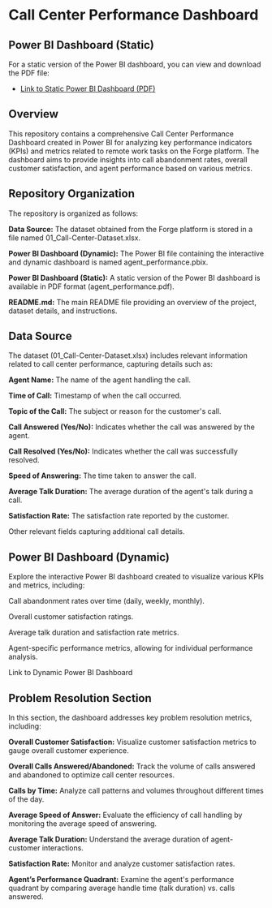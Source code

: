 # Call Center Performance Dashboard

## Power BI Dashboard (Static)

For a static version of the Power BI dashboard, you can view and download the PDF file:

- [Link to Static Power BI Dashboard (PDF)](https://github.com/Abhishek7574/Call_Centre_Agents_Analysis_with_PowerBI/blob/ccf9f24937b2f087e934c25f15af02ce735e4d1c/agent%20performance.pdf)


## Overview
This repository contains a comprehensive Call Center Performance Dashboard created in Power BI for analyzing key performance indicators (KPIs) and metrics related to remote work tasks on the Forge platform. The dashboard aims to provide insights into call abandonment rates, overall customer satisfaction, and agent performance based on various metrics.

## Repository Organization
The repository is organized as follows:

**Data Source:**
The dataset obtained from the Forge platform is stored in a file named 01_Call-Center-Dataset.xlsx.

**Power BI Dashboard (Dynamic):**
The Power BI file containing the interactive and dynamic dashboard is named agent_performance.pbix.

**Power BI Dashboard (Static):**
A static version of the Power BI dashboard is available in PDF format (agent_performance.pdf).

**README.md:**
The main README file providing an overview of the project, dataset details, and instructions.

## Data Source
The dataset (01_Call-Center-Dataset.xlsx) includes relevant information related to call center performance, capturing details such as:

**Agent Name:** The name of the agent handling the call.

**Time of Call:** Timestamp of when the call occurred.

**Topic of the Call:** The subject or reason for the customer's call.

**Call Answered (Yes/No):** Indicates whether the call was answered by the agent.

**Call Resolved (Yes/No):** Indicates whether the call was successfully resolved.

**Speed of Answering:** The time taken to answer the call.

**Average Talk Duration:** The average duration of the agent's talk during a call.

**Satisfaction Rate:** The satisfaction rate reported by the customer.

Other relevant fields capturing additional call details.

## Power BI Dashboard (Dynamic)
Explore the interactive Power BI dashboard created to visualize various KPIs and metrics, including:

Call abandonment rates over time (daily, weekly, monthly).

Overall customer satisfaction ratings.

Average talk duration and satisfaction rate metrics.

Agent-specific performance metrics, allowing for individual performance analysis.

Link to Dynamic Power BI Dashboard

## Problem Resolution Section
In this section, the dashboard addresses key problem resolution metrics, including:

**Overall Customer Satisfaction:** Visualize customer satisfaction metrics to gauge overall customer experience.

**Overall Calls Answered/Abandoned:** Track the volume of calls answered and abandoned to optimize call center resources.

**Calls by Time:** Analyze call patterns and volumes throughout different times of the day.

**Average Speed of Answer:** Evaluate the efficiency of call handling by monitoring the average speed of answering.

**Average Talk Duration:** Understand the average duration of agent-customer interactions.

**Satisfaction Rate:** Monitor and analyze customer satisfaction rates.

**Agent’s Performance Quadrant:** Examine the agent's performance quadrant by comparing average handle time (talk duration) vs. calls answered.

